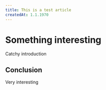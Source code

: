 ```yaml
---
title: This is a test article
createdAt: 1.1.1970
---
```


# Something interesting

Catchy introduction

## Conclusion

Very interesting
